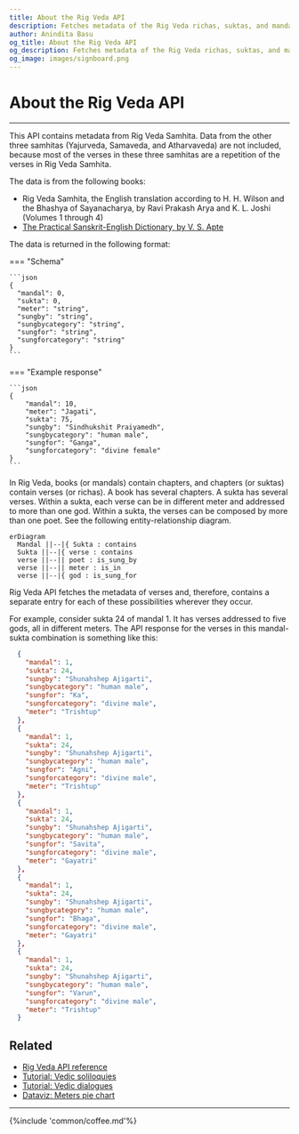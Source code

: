 ```yaml
---
title: About the Rig Veda API
description: Fetches metadata of the Rig Veda richas, suktas, and mandals.
author: Anindita Basu
og_title: About the Rig Veda API
og_description: Fetches metadata of the Rig Veda richas, suktas, and mandals.
og_image: images/signboard.png
---
```


# About the Rig Veda API

<hr/>

This API contains metadata from Rig Veda Samhita. Data from the other three samhitas (Yajurveda, Samaveda, and Atharvaveda) are not included, because most of the verses in these three samhitas are a repetition of the verses in Rig Veda Samhita. 

The data is from the following books: 
	
- Rig Veda Samhita, the English translation according to H. H. Wilson and the Bhashya of Sayanacharya, by Ravi Prakash Arya and K. L. Joshi (Volumes 1 through 4)
-  [The Practical Sanskrit-English Dictionary, by V. S. Apte](https://dsal.uchicago.edu/dictionaries/apte/)

The data is returned in the following format:

=== "Schema"

    ```json
    {
      "mandal": 0,
      "sukta": 0,
      "meter": "string",
      "sungby": "string",
      "sungbycategory": "string",
      "sungfor": "string",
      "sungforcategory": "string"
    }
    ```

=== "Example response"

    ```json
	{
    	"mandal": 10,
	    "meter": "Jagati",
	    "sukta": 75,
	    "sungby": "Sindhukshit Praiyamedh",
	    "sungbycategory": "human male",
	    "sungfor": "Ganga",
	    "sungforcategory": "divine female"
	}
	```

In Rig Veda, books (or mandals) contain chapters, and chapters (or suktas) contain verses (or richas). A book has several chapters. A sukta has several verses. Within a sukta, each verse can be in different meter and addressed to more than one god. Within a sukta, the verses can be composed by more than one poet. See the following entity-relationship diagram.

``` mermaid
erDiagram
  Mandal ||--|{ Sukta : contains
  Sukta ||--|{ verse : contains
  verse ||--|| poet : is_sung_by
  verse ||--|| meter : is_in
  verse ||--|{ god : is_sung_for
```

Rig Veda API fetches the metadata of verses and, therefore, contains a separate entry for each of these possibilities wherever they occur.

For example, consider sukta 24 of mandal 1. It has verses addressed to five gods, all in different meters. The API response for the verses in this mandal-sukta combination is something like this:

```json
  {
    "mandal": 1,
    "sukta": 24,
    "sungby": "Shunahshep Ajigarti",
    "sungbycategory": "human male",
    "sungfor": "Ka",
    "sungforcategory": "divine male",
    "meter": "Trishtup"
  },
  {
    "mandal": 1,
    "sukta": 24,
    "sungby": "Shunahshep Ajigarti",
    "sungbycategory": "human male",
    "sungfor": "Agni",
    "sungforcategory": "divine male",
    "meter": "Trishtup"
  },
  {
    "mandal": 1,
    "sukta": 24,
    "sungby": "Shunahshep Ajigarti",
    "sungbycategory": "human male",
    "sungfor": "Savita",
    "sungforcategory": "divine male",
    "meter": "Gayatri"
  },
  {
    "mandal": 1,
    "sukta": 24,
    "sungby": "Shunahshep Ajigarti",
    "sungbycategory": "human male",
    "sungfor": "Bhaga",
    "sungforcategory": "divine male",
    "meter": "Gayatri"
  },
  {
    "mandal": 1,
    "sukta": 24,
    "sungby": "Shunahshep Ajigarti",
    "sungbycategory": "human male",
    "sungfor": "Varun",
    "sungforcategory": "divine male",
    "meter": "Trishtup"
  }
```

## Related

-  [Rig Veda API reference](api_rv.md)
-  [Tutorial: Vedic soliloquies](how_to_soliloquy.md)
-  [Tutorial: Vedic dialogues](how_to_dialogues.md)
-  [Dataviz: Meters pie chart](datavis_meters_pie.md)

<hr/>

{%include 'common/coffee.md'%}